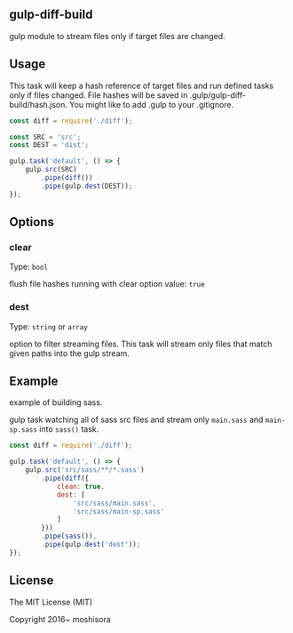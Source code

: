 ## gulp-diff-build

gulp module to stream files only if target files are changed.

## Usage

This task will keep a hash reference of target files and run defined tasks only if files changed.
File hashes will be saved in .gulp/gulp-diff-build/hash.json. You might like to add .gulp to your .gitignore.

```javascript
const diff = require('./diff');

const SRC = 'src';
const DEST = 'dist';

gulp.task('default', () => {
    gulp.src(SRC)
        .pipe(diff())
        .pipe(gulp.dest(DEST));
});
```

## Options

### clear

Type: `bool`

flush file hashes running with clear option value: `true`

### dest

Type: `string` or `array`

option to filter streaming files. This task will stream only files that match given paths into the gulp stream.

## Example

example of building sass.

gulp task watching all of sass src files and stream only `main.sass` and `main-sp.sass` into `sass()` task.

```javascript
const diff = require('./diff');

gulp.task('default', () => {
    gulp.src('src/sass/**/*.sass')
        .pipe(diff({
            clean: true,
            dest: [
                'src/sass/main.sass',
                'src/sass/main-sp.sass'
            ]
        }))
        .pipe(sass()),
        .pipe(gulp.dest('dest'));
});
```

## License

The MIT License (MIT)

Copyright 2016~ moshisora
